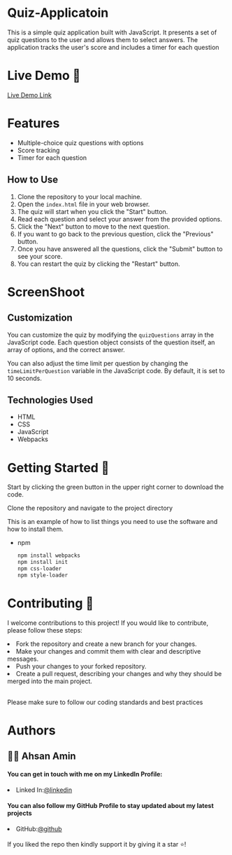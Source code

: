# Quiz-Applicatoin
This is a simple quiz application built with JavaScript. It presents a set of quiz questions to the user and allows them to select answers. The application tracks the user's score and includes a timer for each question
# Live Demo 🎥
<a href="https://ahsanami.github.io/Quiz-Applicatoin/">Live Demo Link</a>

# Features
- Multiple-choice quiz questions with options
- Score tracking
- Timer for each question

## How to Use

1. Clone the repository to your local machine.
2. Open the `index.html` file in your web browser.
3. The quiz will start when you click the "Start" button.
4. Read each question and select your answer from the provided options.
5. Click the "Next" button to move to the next question.
6. If you want to go back to the previous question, click the "Previous" button.
7. Once you have answered all the questions, click the "Submit" button to see your score.
8. You can restart the quiz by clicking the "Restart" button.

# ScreenShoot
<!-- <img src="./src/images/1.png">

<br>
<h3> Edit Task Section</h3>
<img src="./src/images/2.png">
<br>
<h3> Input Task Section</h3>
<img src="./src/images/3.png"> -->

## Customization

You can customize the quiz by modifying the `quizQuestions` array in the JavaScript code. Each question object consists of the question itself, an array of options, and the correct answer.

You can also adjust the time limit per question by changing the `timeLimitPerQuestion` variable in the JavaScript code. By default, it is set to 10 seconds.

## Technologies Used

- HTML
- CSS
- JavaScript
- Webpacks

  
# Getting Started 🚀

Start by clicking the green button in the upper right corner to download the code.

Clone the repository and navigate to the project directory


This is an example of how to list things you need to use the software and how to install them.
* npm
  ```sh
  npm install webpacks
  npm install init
  npm css-loader
  npm style-loader
  ```

   
# Contributing 🤝

I welcome contributions to this project! If you would like to contribute, please follow these steps:

 <li> Fork the repository and create a new branch for your changes. </li>
  <li> Make your changes and commit them with clear and descriptive messages.  </li>
  <li>Push your changes to your forked repository.   </li>
  <li>Create a pull request, describing your changes and why they should be merged into the main project.  </li>
  <br>

Please make sure to follow our coding standards and best practices

# Authors 
<h2>🧑🏻 Ahsan Amin </h2>
            <h4>You can get in touch with me on my LinkedIn Profile:</h4>
            <li >
				<label>Linked In:<label><a href="https://www.linkedin.com/in/ahsan-amin-/">@linkedin</a>
			</li>
            <h4>You can also follow my GitHub Profile to stay updated about my latest projects</h4>
			<li >
				<label>GitHub:<label><a href="https://github.com/ahsanami">@github</a>
			</li>
		<br>
 If you liked the repo then kindly support it by giving it a star ⭐!
